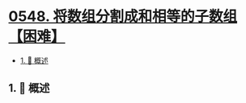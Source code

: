 # [0548. 将数组分割成和相等的子数组【困难】](https://github.com/tnotesjs/TNotes.leetcode/tree/main/notes/0548.%20%E5%B0%86%E6%95%B0%E7%BB%84%E5%88%86%E5%89%B2%E6%88%90%E5%92%8C%E7%9B%B8%E7%AD%89%E7%9A%84%E5%AD%90%E6%95%B0%E7%BB%84%E3%80%90%E5%9B%B0%E9%9A%BE%E3%80%91)

<!-- region:toc -->

- [1. 📝 概述](#1--概述)

<!-- endregion:toc -->

## 1. 📝 概述

